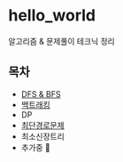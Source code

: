 # hello_world
알고리즘 & 문제풀이 테크닉 정리
## 목차
- [DFS & BFS](./DFS&BFS/)
- [백트래킹](./Backtracking/)
- DP
- [최단경로문제](./Shortest%20Path%20Problem/)
- 최소신장트리
- 추가중 🚧